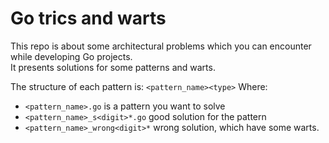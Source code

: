 Go trics and warts
==================

This repo is about some architectural problems which you can encounter while developing Go projects. <br />
It presents solutions for some patterns and warts.

The structure of each pattern is: ``<pattern_name><type>``
Where:
  * ``<pattern_name>.go`` is a pattern you want to solve
  * ``<pattern_name>_s<digit>*.go``  good solution for the pattern
  * ``<pattern_name>_wrong<digit>*`` wrong solution, which have some warts.
